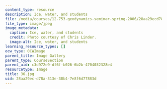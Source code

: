 ```yaml
---
content_type: resource
description: Ice, water, and students
file: /media/courses/12-753-geodynamics-seminar-spring-2006/28aa29ecd78a313e38b47e8f6d77883d_36.jpg
file_type: image/jpeg
image_metadata:
  caption: Ice, water, and students
  credit: Photo courtesy of Chris Linder.
  image-alt: Ice, water, and students
learning_resource_types: []
ocw_type: OCWImage
parent_title: Image Gallery
parent_type: CourseSection
parent_uid: c3d972e9-df6f-b026-6b2b-4704032328e4
resourcetype: Image
title: 36.jpg
uid: 28aa29ec-d78a-313e-38b4-7e8f6d77883d
---
```

